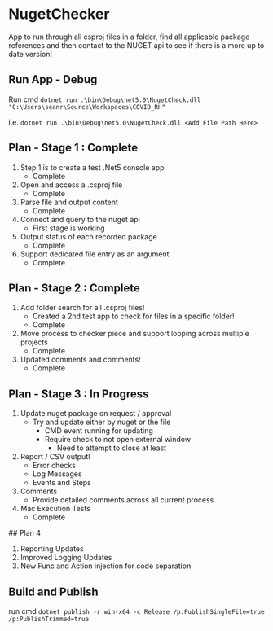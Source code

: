 # NugetChecker

App to run through all csproj files in a folder, find all applicable package references and then contact to the NUGET api to see if there is a more up to date version!

## Run App - Debug

Run cmd `dotnet run .\bin\Debug\net5.0\NugetCheck.dll "C:\Users\seanr\Source\Workspaces\COVID_RH"`

i.e. `dotnet run .\bin\Debug\net5.0\NugetCheck.dll <Add File Path Here>`

## Plan - Stage 1 : Complete

1. Step 1 is to create a test .Net5 console app
   - Complete
2. Open and access a .csproj file
   - Complete
3. Parse file and output content
   - Complete
4. Connect and query to the nuget api
   - First stage is working
5. Output status of each recorded package
   - Complete
6. Support dedicated file entry as an argument
   - Complete

## Plan - Stage 2 : Complete

1. Add folder search for all .csproj files!
   - Created a 2nd test app to check for files in a specific folder!
   - Complete
2. Move process to checker piece and support looping across multiple projects
   - Complete
3. Updated comments and comments!
   - Complete

## Plan - Stage 3 : In Progress

1. Update nuget package on request / approval
   - Try and update either by nuget or the file
     - CMD event running for updating
     - Require check to not open external window
       - Need to attempt to close at least
2. Report / CSV output!
   - Error checks
   - Log Messages
   - Events and Steps
3. Comments
   - Provide detailed comments across all current process
4. Mac Execution Tests
   - Complete

## Plan 4

1. Reporting Updates
2. Improved Logging Updates
3. New Func and Action injection for code separation

## Build and Publish

run cmd `dotnet publish -r win-x64 -c Release /p:PublishSingleFile=true /p:PublishTrimmed=true`
